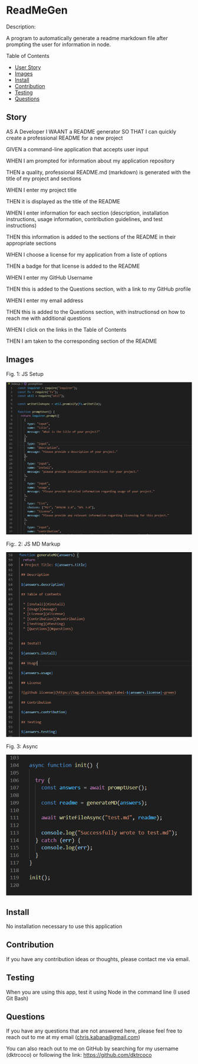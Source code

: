 # ReadMeGen

Description:

A program to automatically generate a readme markdown file after prompting the user for information in node.

Table of Contents
* [User Story](#story)
* [Images](#images)
* [Install](#install)
* [Contribution](#contribution)
* [Testing](#testing)
* [Questions](#questions)

## Story

AS A Developer
I WAANT a README generator
SO THAT I can quickly create a professional README for a new project

GIVEN a command-line application that accepts user input

WHEN I am prompted for information about my application repository

THEN a quality, professional README.md (markdown) is generated with the title of my project and sections

WHEN I enter my project title

THEN it is displayed as the title of the README

WHEN I enter information for each section (description, installation instructions, usage information, contribution guidelines, and test instructions)

THEN this information is added to the sections of the README in their appropriate sections

WHEN I choose a license for my application from a liste of options

THEN a badge for that license is added to the README

WHEN I enter my GitHub Username

THEN this is added to the Questions section, with a link to my GitHub profile

WHEN I enter my email address

THEN this is added to the Questions section, with instructionsd on how to reach me with additional questions

WHEN I click on the links in the Table of Contents

THEN I am taken to the corresponding section of the README

## Images

Fig. 1: JS Setup

![JS Setup](/JS%20setup.PNG)

Fig:\. 2: JS MD Markup

![Markup](/JS%20Literal%20MD%20markup.PNG)

Fig. 3: Async

![Async](/Async.PNG)

## Install

No installation necessary to use this application

## Contribution

If you have any contribution ideas or thoughts, please contact me via email.

## Testing

When you are using this app, test it using Node in the command line (I used Git Bash)

## Questions

If you have any questions that are not answered here, please feel free to reach out to me at my email (chris.kabana@gmail.com)

You can also reach out to me on GitHub by searching for my username (dktrcoco) or following the link: https://github.com/dktrcoco
